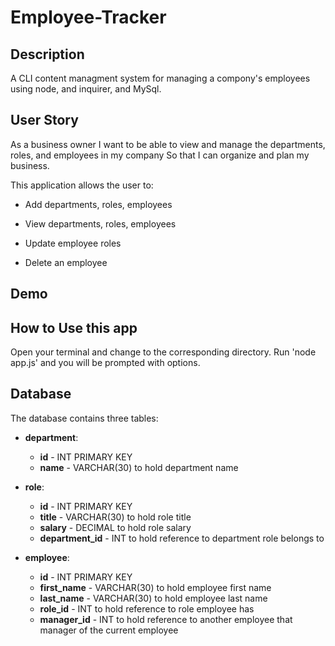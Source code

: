 # Employee-Tracker

## Description
A CLI content managment system for managing a compony's employees using node, and inquirer, and MySql.

## User Story
As a business owner
I want to be able to view and manage the departments, roles, and employees in my company
So that I can organize and plan my business.

This application allows the user to:

  * Add departments, roles, employees

  * View departments, roles, employees

  * Update employee roles

  * Delete an employee

  ## Demo


## How to Use this app
Open your terminal and change to the corresponding directory. Run 'node app.js' and you will be prompted with options.

## Database

The database contains three tables:

* **department**:

  * **id** - INT PRIMARY KEY
  * **name** - VARCHAR(30) to hold department name

* **role**:

  * **id** - INT PRIMARY KEY
  * **title** -  VARCHAR(30) to hold role title
  * **salary** -  DECIMAL to hold role salary
  * **department_id** -  INT to hold reference to department role belongs to

* **employee**:

  * **id** - INT PRIMARY KEY
  * **first_name** - VARCHAR(30) to hold employee first name
  * **last_name** - VARCHAR(30) to hold employee last name
  * **role_id** - INT to hold reference to role employee has
  * **manager_id** - INT to hold reference to another employee that manager of the current employee



